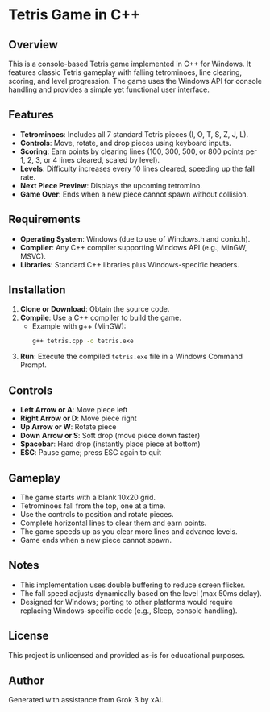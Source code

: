 # Tetris Game in C++

## Overview
This is a console-based Tetris game implemented in C++ for Windows. It features classic Tetris gameplay with falling tetrominoes, line clearing, scoring, and level progression. The game uses the Windows API for console handling and provides a simple yet functional user interface.

## Features
- **Tetrominoes**: Includes all 7 standard Tetris pieces (I, O, T, S, Z, J, L).
- **Controls**: Move, rotate, and drop pieces using keyboard inputs.
- **Scoring**: Earn points by clearing lines (100, 300, 500, or 800 points per 1, 2, 3, or 4 lines cleared, scaled by level).
- **Levels**: Difficulty increases every 10 lines cleared, speeding up the fall rate.
- **Next Piece Preview**: Displays the upcoming tetromino.
- **Game Over**: Ends when a new piece cannot spawn without collision.

## Requirements
- **Operating System**: Windows (due to use of Windows.h and conio.h).
- **Compiler**: Any C++ compiler supporting Windows API (e.g., MinGW, MSVC).
- **Libraries**: Standard C++ libraries plus Windows-specific headers.

## Installation
1. **Clone or Download**: Obtain the source code.
2. **Compile**: Use a C++ compiler to build the game.
   - Example with g++ (MinGW):
     ```bash
     g++ tetris.cpp -o tetris.exe
     ```
3. **Run**: Execute the compiled `tetris.exe` file in a Windows Command Prompt.

## Controls
- **Left Arrow or A**: Move piece left
- **Right Arrow or D**: Move piece right
- **Up Arrow or W**: Rotate piece
- **Down Arrow or S**: Soft drop (move piece down faster)
- **Spacebar**: Hard drop (instantly place piece at bottom)
- **ESC**: Pause game; press ESC again to quit

## Gameplay
- The game starts with a blank 10x20 grid.
- Tetrominoes fall from the top, one at a time.
- Use the controls to position and rotate pieces.
- Complete horizontal lines to clear them and earn points.
- The game speeds up as you clear more lines and advance levels.
- Game ends when a new piece cannot spawn.

## Notes
- This implementation uses double buffering to reduce screen flicker.
- The fall speed adjusts dynamically based on the level (max 50ms delay).
- Designed for Windows; porting to other platforms would require replacing Windows-specific code (e.g., Sleep, console handling).

## License
This project is unlicensed and provided as-is for educational purposes.

## Author
Generated with assistance from Grok 3 by xAI.